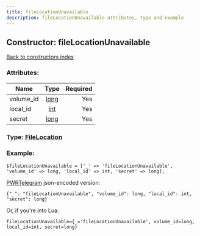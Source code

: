 ```yaml
---
title: fileLocationUnavailable
description: fileLocationUnavailable attributes, type and example
---
```

## Constructor: fileLocationUnavailable  
[Back to constructors index](index.md)



### Attributes:

| Name     |    Type       | Required |
|----------|:-------------:|---------:|
|volume\_id|[long](../types/long.md) | Yes|
|local\_id|[int](../types/int.md) | Yes|
|secret|[long](../types/long.md) | Yes|



### Type: [FileLocation](../types/FileLocation.md)


### Example:

```
$fileLocationUnavailable = ['_' => 'fileLocationUnavailable', 'volume_id' => long, 'local_id' => int, 'secret' => long];
```  

[PWRTelegram](https://pwrtelegram.xyz) json-encoded version:

```
{"_": "fileLocationUnavailable", "volume_id": long, "local_id": int, "secret": long}
```


Or, if you're into Lua:  


```
fileLocationUnavailable={_='fileLocationUnavailable', volume_id=long, local_id=int, secret=long}

```


